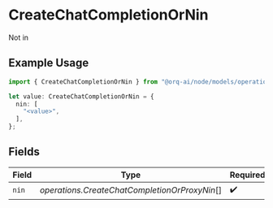 # CreateChatCompletionOrNin

Not in

## Example Usage

```typescript
import { CreateChatCompletionOrNin } from "@orq-ai/node/models/operations";

let value: CreateChatCompletionOrNin = {
  nin: [
    "<value>",
  ],
};
```

## Fields

| Field                                         | Type                                          | Required                                      | Description                                   |
| --------------------------------------------- | --------------------------------------------- | --------------------------------------------- | --------------------------------------------- |
| `nin`                                         | *operations.CreateChatCompletionOrProxyNin*[] | :heavy_check_mark:                            | N/A                                           |